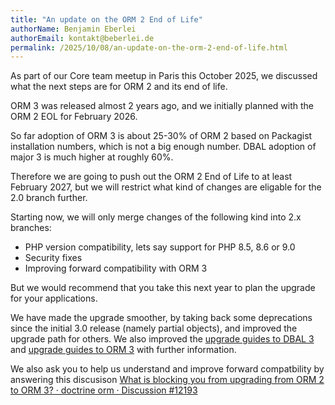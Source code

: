 ```yaml
---
title: "An update on the ORM 2 End of Life"
authorName: Benjamin Eberlei
authorEmail: kontakt@beberlei.de
permalink: /2025/10/08/an-update-on-the-orm-2-end-of-life.html
---
```


As part of our Core team meetup in Paris this October 2025, we discussed what the next steps are for ORM 2 and its end of life. 

ORM 3 was released almost 2 years ago, and we initially planned with the ORM 2 EOL for February 2026. 

So far adoption of ORM 3 is about 25-30% of ORM 2 based on Packagist installation numbers, which is not a big enough number. DBAL adoption of major 3 is much higher at roughly 60%.

Therefore we are going to push out the ORM 2 End of Life to at least February 2027, but we will restrict what kind of changes are eligable for the 2.0 branch further. 

Starting now, we will only merge changes of the following kind into 2.x branches:
* PHP version compatibility, lets say support for PHP 8.5, 8.6 or 9.0
* Security fixes
* Improving forward compatibility with ORM 3

But we would recommend that you take this next year to plan the upgrade for your applications.

We have made the upgrade smoother, by taking back some deprecations since the initial 3.0 release (namely partial objects), and improved the upgrade path for others. We also improved the [upgrade guides to DBAL 3](https://github.com/doctrine/dbal/blob/3.10.x/UPGRADE.md) and [upgrade guides to ORM 3](https://github.com/doctrine/orm/blob/3.5.x/UPGRADE.md) with further information.

We also ask you to help us understand and improve forward compatbility by answering this discusison [What is blocking you from upgrading from ORM 2 to ORM 3? · doctrine orm · Discussion \#12193](https://github.com/doctrine/orm/discussions/12193)
